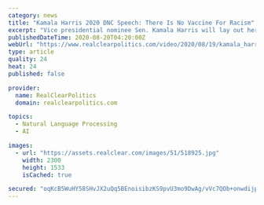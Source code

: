 ```yaml
---
category: news
title: "Kamala Harris 2020 DNC Speech: There Is No Vaccine For Racism"
excerpt: "Vice presidential nominee Sen. Kamala Harris will lay out her vision of America on Wednesday night at the Democratic National Convention, as she formally accepts the vice presidential nomination. Harris described \"a vision of our nation as a beloved community - where all are welcome."
publishedDateTime: 2020-08-20T04:20:00Z
webUrl: "https://www.realclearpolitics.com/video/2020/08/19/kamala_harris_2020_dnc_speech_.html"
type: article
quality: 24
heat: 24
published: false

provider:
  name: RealClearPolitics
  domain: realclearpolitics.com

topics:
  - Natural Language Processing
  - AI

images:
  - url: "https://assets.realclear.com/images/51/518925.jpg"
    width: 2300
    height: 1533
    isCached: true

secured: "oqKcB5WuHY58SHvJX2uQq5BEnoisibzKS9pvU3mo9DwAg/vVc7QOb+onwdijpqpj/nrOo4nkkZGZwipTz+IYepVaMTnlbfFtje5dnx89YF5aQ+Ku3C06rYWGXV4GiNkcER9CbxVhD4NxZrEu63M6a+iOj2Hy28o2/OsGZ4h0Mum2n8JGpYA3qt9d0PJiwiiAusThk2tmKI5tf3Ar15hhjBMctZSvQu6gz7tc9g/cQ6H5PGwk6j0OPNOEOJnVyG6wXrRFMlP1DQ5Wo13NBxjhViPE4GbnI4cecORtnIEm8OZ+BP/DNZVhUt2QWp4ZRWksuJ5Q9CxVkgwglia9j2WEHA==;ArOX48X+WVIMMLCDdQiV4g=="
---
```


